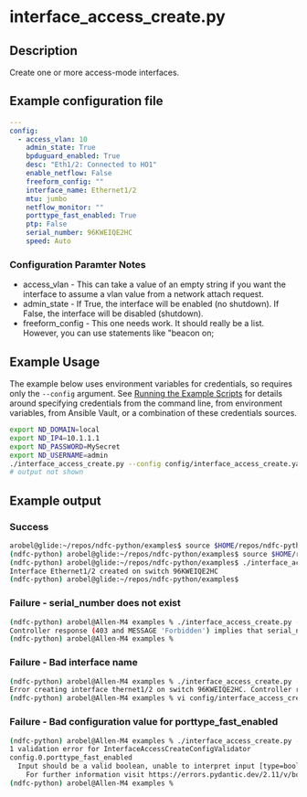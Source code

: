# interface_access_create.py

## Description

Create one or more access-mode interfaces.

## Example configuration file

``` yaml title="config/interface_access_create.yaml"
---
config:
  - access_vlan: 10
    admin_state: True
    bpduguard_enabled: True
    desc: "Eth1/2: Connected to HO1"
    enable_netflow: False
    freeform_config: ""
    interface_name: Ethernet1/2
    mtu: jumbo
    netflow_monitor: ""
    porttype_fast_enabled: True
    ptp: False
    serial_number: 96KWEIQE2HC
    speed: Auto
```

### Configuration Paramter Notes

- access_vlan - This can take a value of an empty string if you want the interface to assume a vlan value from a network attach request.
- admin_state - If True, the interface will be enabled (no shutdown).  If False, the interface will be disabled (shutdown).
- freeform_config - This one needs work.  It should really be a list.  However, you can use statements like "beacon on; 

## Example Usage

The example below uses environment variables for credentials, so requires
only the `--config` argument.  See [Running the Example Scripts]
for details around specifying credentials from the command line, from
environment variables, from Ansible Vault, or a combination of these
credentials sources.

[Running the Example Scripts]: ../setup/running-the-example-scripts.md

``` bash
export ND_DOMAIN=local
export ND_IP4=10.1.1.1
export ND_PASSWORD=MySecret
export ND_USERNAME=admin
./interface_access_create.py --config config/interface_access_create.yaml
# output not shown
```

## Example output

### Success

``` bash title="Interface created successfully"
arobel@glide:~/repos/ndfc-python/examples$ source $HOME/repos/ndfc-python/.venv/bin/activate
(ndfc-python) arobel@glide:~/repos/ndfc-python/examples$ source $HOME/repos/ndfc-python/env/env
(ndfc-python) arobel@glide:~/repos/ndfc-python/examples$ ./interface_access_create.py --config config/interface_access_create.yaml
Interface Ethernet1/2 created on switch 96KWEIQE2HC
(ndfc-python) arobel@glide:~/repos/ndfc-python/examples$
```

### Failure - serial_number does not exist

``` bash title="serial_number does not exist"
(ndfc-python) arobel@Allen-M4 examples % ./interface_access_create.py --config config/interface_access_create.yaml
Controller response (403 and MESSAGE 'Forbidden') implies that serial_number 6KWEIQE2HC does not exist.
(ndfc-python) arobel@Allen-M4 examples %
```

### Failure - Bad interface name

``` bash title="Bad interface name"
(ndfc-python) arobel@Allen-M4 examples % ./interface_access_create.py --config config/interface_access_create.yaml
Error creating interface thernet1/2 on switch 96KWEIQE2HC. Controller response: {'RETURN_CODE': 500, 'DATA': [{'reportItemType': 'ERROR', 'message': 'Interface Type and Interface name does not match', 'entity': '96KWEIQE2HC~thernet1/2', 'line': 0, 'column': 0, 'trigger': None, 'impact': None, 'recommendation': None}], 'MESSAGE': 'Internal Server Error', 'METHOD': 'POST', 'REQUEST_PATH': 'https://192.168.7.7/appcenter/cisco/ndfc/api/v1/lan-fabric/rest/interface'}
(ndfc-python) arobel@Allen-M4 examples % vi config/interface_access_create.yaml
```

### Failure - Bad configuration value for porttype_fast_enabled

``` bash title="Bad porttype_fast_enabled value"
(ndfc-python) arobel@Allen-M4 examples % ./interface_access_create.py --config config/interface_access_create.yaml
1 validation error for InterfaceAccessCreateConfigValidator
config.0.porttype_fast_enabled
  Input should be a valid boolean, unable to interpret input [type=bool_parsing, input_value='foo', input_type=str]
    For further information visit https://errors.pydantic.dev/2.11/v/bool_parsing
(ndfc-python) arobel@Allen-M4 examples %
```

